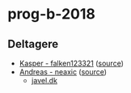 # prog-b-2018


## Deltagere

- [Kasper - falken123321](https://falken123321.github.io "Kasper Falk") ([source](https://github.com/falken123321/falken123321.github.io))
- [Andreas - neaxic](https://neaxic.github.io "Andreas") ([source](https://github.com/neaxic/neaxic.github.io))
    - [javel.dk](http://javel.dk/)
